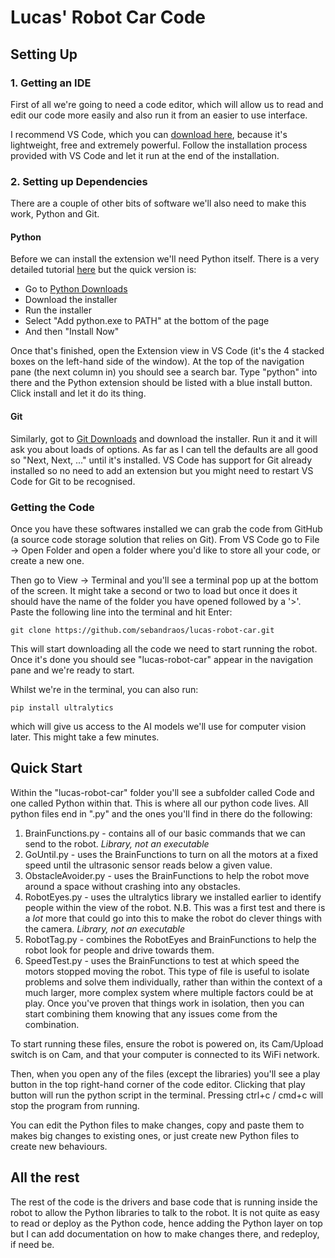 # Lucas' Robot Car Code

## Setting Up

### 1. Getting an IDE

First of all we're going to need a code editor, which will allow us to read and edit our code more easily and also run it from an easier to use interface.

I recommend VS Code, which you can [download here](https://code.visualstudio.com/download), because it's lightweight, free and extremely powerful. Follow the installation process provided with VS Code and let it run at the end of the installation.

### 2. Setting up Dependencies

There are a couple of other bits of software we'll also need to make this work, Python and Git. 

#### Python

Before we can install the extension we'll need Python itself. There is a very detailed tutorial [here](https://code.visualstudio.com/docs/python/python-tutorial#_prerequisites) but the quick version is:
- Go to [Python Downloads](https://www.python.org/downloads/)
- Download the installer
- Run the installer
- Select "Add python.exe to PATH" at the bottom of the page
- And then "Install Now"

Once that's finished, open the Extension view in VS Code (it's the 4 stacked boxes on the left-hand side of the window). At the top of the navigation pane (the next column in) you should see a search bar. Type "python" into there and the Python extension should be listed with a blue install button. Click install and let it do its thing.

#### Git

Similarly, got to [Git Downloads](https://git-scm.com/downloads) and download the installer. Run it and it will ask you about loads of options. As far as I can tell the defaults are all good so "Next, Next, ..." until it's installed. VS Code has support for Git already installed so no need to add an extension but you might need to restart VS Code for Git to be recognised.

### Getting the Code

Once you have these softwares installed we can grab the code from GitHub (a source code storage solution that relies on Git). From VS Code go to File -> Open Folder and open a folder where you'd like to store all your code, or create a new one.

Then go to View -> Terminal and you'll see a terminal pop up at the bottom of the screen. It might take a second or two to load but once it does it should have the name of the folder you have opened followed by a '>'. Paste the following line into the terminal and hit Enter:

```git clone https://github.com/sebandraos/lucas-robot-car.git```

This will start downloading all the code we need to start running the robot. Once it's done you should see "lucas-robot-car" appear in the navigation pane and we're ready to start.

Whilst we're in the terminal, you can also run:

```pip install ultralytics```

which will give us access to the AI models we'll use for computer vision later. This might take a few minutes.

## Quick Start

Within the "lucas-robot-car" folder you'll see a subfolder called Code and one called Python within that. This is where all our python code lives. All python files end in ".py" and the ones you'll find in there do the following:

1. BrainFunctions.py - contains all of our basic commands that we can send to the robot. _Library, not an executable_
2. GoUntil.py - uses the BrainFunctions to turn on all the motors at a fixed speed until the ultrasonic sensor reads below a given value.
3. ObstacleAvoider.py - uses the BrainFunctions to help the robot move around a space without crashing into any obstacles.
4. RobotEyes.py - uses the ultralytics library we installed earlier to identify people within the view of the robot. N.B. This was a first test and there is a _lot_ more that could go into this to make the robot do clever things with the camera. _Library, not an executable_
5. RobotTag.py - combines the RobotEyes and BrainFunctions to help the robot look for people and drive towards them.
6. SpeedTest.py - uses the BrainFunctions to test at which speed the motors stopped moving the robot. This type of file is useful to isolate problems and solve them individually, rather than within the context of a much larger, more complex system where multiple factors could be at play. Once you've proven that things work in isolation, then you can start combining them knowing that any issues come from the combination.

To start running these files, ensure the robot is powered on, its Cam/Upload switch is on Cam, and that your computer is connected to its WiFi network.

Then, when you open any of the files (except the libraries) you'll see a play button in the top right-hand corner of the code editor. Clicking that play button will run the python script in the terminal. Pressing ctrl+c / cmd+c will stop the program from running.

You can edit the Python files to make changes, copy and paste them to makes big changes to existing ones, or just create new Python files to create new behaviours.

## All the rest

The rest of the code is the drivers and base code that is running inside the robot to allow the Python libraries to talk to the robot. It is not quite as easy to read or deploy as the Python code, hence adding the Python layer on top but I can add documentation on how to make changes there, and redeploy, if need be.